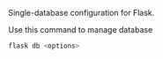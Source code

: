 Single-database configuration for Flask.

Use this command to manage database 
```sh
flask db <options>
```